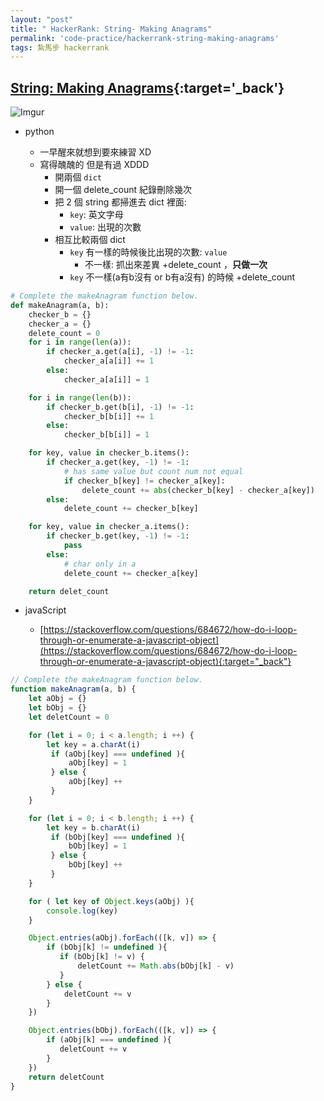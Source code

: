 ```yaml
---
layout: "post"
title: " HackerRank: String- Making Anagrams"
permalink: 'code-practice/hackerrank-string-making-anagrams'
tags: 紮馬步 hackerrank
---
```



## [String: Making Anagrams](https://www.hackerrank.com/challenges/ctci-making-anagrams/problem?h_l=interview&playlist_slugs%5B%5D=interview-preparation-kit&playlist_slugs%5B%5D=strings){:target='_back'}

![Imgur](https://i.imgur.com/g0nYjtv.jpg)

- python 

   - 一早醒來就想到要來練習 XD
   - 寫得醜醜的 但是有過 XDDD
      - 開兩個 `dict`
      - 開一個 delete_count 紀錄刪除幾次
      - 把 2 個 string 都掃進去 dict 裡面:
         - `key`: 英文字母
         - `value`: 出現的次數
      - 相互比較兩個 dict
         - `key` 有一樣的時候後比出現的次數: `value` 
            - 不一樣: 抓出來差異 +delete_count ，__只做一次__
         - `key` 不一樣(a有b沒有 or b有a沒有) 的時候 +delete_count

~~~python
# Complete the makeAnagram function below.
def makeAnagram(a, b):
    checker_b = {}
    checker_a = {}
    delete_count = 0
    for i in range(len(a)):
        if checker_a.get(a[i], -1) != -1:
            checker_a[a[i]] += 1
        else:
            checker_a[a[i]] = 1

    for i in range(len(b)):
        if checker_b.get(b[i], -1) != -1:
            checker_b[b[i]] += 1
        else:
            checker_b[b[i]] = 1

    for key, value in checker_b.items():
        if checker_a.get(key, -1) != -1:
            # has same value but count num not equal
            if checker_b[key] != checker_a[key]: 
                delete_count += abs(checker_b[key] - checker_a[key])
        else:
            delete_count += checker_b[key]

    for key, value in checker_a.items():
        if checker_b.get(key, -1) != -1:
            pass
        else:
            # char only in a 
            delete_count += checker_a[key]

    return delet_count
~~~


- javaScript 

   - [https://stackoverflow.com/questions/684672/how-do-i-loop-through-or-enumerate-a-javascript-object](https://stackoverflow.com/questions/684672/how-do-i-loop-through-or-enumerate-a-javascript-object){:target="_back"}


~~~js
// Complete the makeAnagram function below.
function makeAnagram(a, b) {
    let aObj = {}
    let bObj = {}
    let deletCount = 0

    for (let i = 0; i < a.length; i ++) {
        let key = a.charAt(i)
         if (aObj[key] === undefined ){
             aObj[key] = 1
         } else {
             aObj[key] ++
         }
    }

    for (let i = 0; i < b.length; i ++) {
        let key = b.charAt(i)
         if (bObj[key] === undefined ){
             bObj[key] = 1
         } else {
             bObj[key] ++
         }
    }

    for ( let key of Object.keys(aObj) ){
        console.log(key)
    }

    Object.entries(aObj).forEach(([k, v]) => {
        if (bObj[k] != undefined ){
           if (bObj[k] != v) {
               deletCount += Math.abs(bObj[k] - v)
           }
        } else {
            deletCount += v
        }
    })

    Object.entries(bObj).forEach(([k, v]) => {
        if (aObj[k] === undefined ){
           deletCount += v
        }
    })
    return deletCount
}
~~~